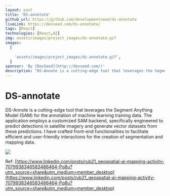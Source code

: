 ```yaml
---
layout: post
title: 'DS-annotate'
github_url: https://github.com/developmentseed/ds-annotate
liveLink: https://devseed.com/ds-annotate/
tags: [React]
technologies: [React,AI]
img: assets/images/project_images/ds-annotate.gif
images:
  [
    
    'assets/images/project_images/ds-annotate.gif',
  ]
sponsor: 'By [DevSeed](http://devseed.com/)'
description: "DS-Annote is a cutting-edge tool that leverages the Segment Anything Model (SAM) for the annotation of machine learning training."
---
```


# DS-annotate

DS-Annote is a cutting-edge tool that leverages the Segment Anything Model (SAM) for the annotation of machine learning training data. The application employs a customized SAM backend, specifically engineered to predict detections in satellite imagery and generate vector datasets from these predictions. I have crafted front-end functionalities to facilitate efficient and user-friendly interactions for the creation of segmentation and mapping data.

![](/assets/images/project_images/ds-annotate.gif)

Ref: [https://www.linkedin.com/posts/rub21_geospatial-ai-mapping-activity-7079938346583486464-Pq8u?utm_source=share&utm_medium=member_desktop](https://www.linkedin.com/posts/rub21_geospatial-ai-mapping-activity-7079938346583486464-Pq8u?utm_source=share&utm_medium=member_desktop)


